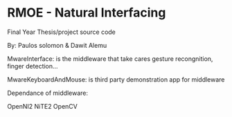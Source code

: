 RMOE - Natural Interfacing
==========================
Final Year Thesis/project source code

By: Paulos solomon & Dawit Alemu

MwareInterface: is the middleware that take cares gesture recongnition, finger detection...

MwareKeyboardAndMouse: is third party demonstration app for middleware

Dependance of middleware:

OpenNI2
NiTE2
OpenCV




